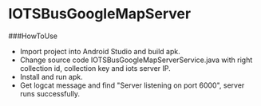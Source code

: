 # IOTSBusGoogleMapServer

###HowToUse
* Import project into Android Studio and build apk.
* Change source code IOTSBusGoogleMapServerService.java with right collection id, collection key and iots server IP.
* Install and run apk.
* Get logcat message and find "Server listening on port 6000", server runs successfully.
